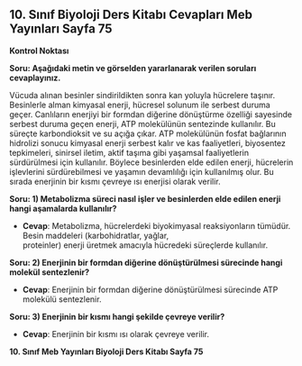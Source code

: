 ## 10. Sınıf Biyoloji Ders Kitabı Cevapları Meb Yayınları Sayfa 75

**Kontrol Noktası**

**Soru: Aşağıdaki metin ve görselden yararlanarak verilen soruları cevaplayınız.**

Vücuda alınan besinler sindirildikten sonra kan yoluyla hücrelere taşınır. Besinlerle alman kimyasal enerji, hücresel solunum ile serbest duruma geçer. Canlıların enerjiyi bir formdan diğerine dönüştürme özelliği sayesinde serbest duruma geçen enerji, ATP molekülünün sentezinde kullanılır. Bu süreçte karbondioksit ve su açığa çıkar. ATP molekülünün fosfat bağlarının hidrolizi sonucu kimyasal enerji serbest kalır ve kas faaliyetleri, biyosentez tepkimeleri, sinirsel iletim, aktif taşıma gibi yaşamsal faaliyetlerin sürdürülmesi için kullanılır. Böylece besinlerden elde edilen enerji, hücrelerin işlevlerini sürdürebilmesi ve yaşamın devamlılığı için kullanılmış olur. Bu sırada enerjinin bir kısmı çevreye ısı enerjisi olarak verilir.

**Soru: 1) Metabolizma süreci nasıl işler ve besinlerden elde edilen enerji hangi aşamalarda kullanılır?**

* **Cevap**: Metabolizma, hücrelerdeki biyokimyasal reaksiyonların tümüdür. Besin maddeleri (karbohidratlar, yağlar,  
   proteinler) enerji üretmek amacıyla hücredeki süreçlerde kullanılır.

**Soru: 2) Enerjinin bir formdan diğerine dönüştürülmesi sürecinde hangi molekül sentezlenir?**

* **Cevap**: Enerjinin bir formdan diğerine dönüştürülmesi sürecinde ATP molekülü sentezlenir.

**Soru: 3) Enerjinin bir kısmı hangi şekilde çevreye verilir?**

* **Cevap**: Enerjinin bir kısmı ısı olarak çevreye verilir.

**10. Sınıf Meb Yayınları Biyoloji Ders Kitabı Sayfa 75**
